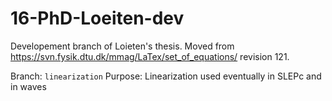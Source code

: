 # 16-PhD-Loeiten-dev
Developement branch of Loieten's thesis.
Moved from https://svn.fysik.dtu.dk/mmag/LaTex/set_of_equations/ revision 121.

Branch: `linearization`
Purpose: Linearization used eventually in SLEPc and in waves
